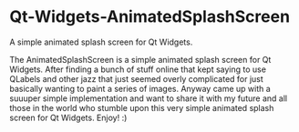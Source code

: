 # Qt-Widgets-AnimatedSplashScreen
A simple animated splash screen for Qt Widgets.

The AnimatedSplashScreen is a simple animated splash screen for Qt Widgets. After finding a bunch of stuff online that kept saying to use QLabels and other jazz that just seemed overly complicated for just basically wanting to paint a series of images. Anyway came up with a suuuper simple implementation and want to share it with my future and all those in the world who stumble upon this very simple animated splash screen for Qt Widgets. Enjoy! :)